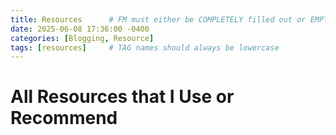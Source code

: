 ```yaml
---
title: Resources      # FM must either be COMPLETELY filled out or EMPTY between the lines for site to not break
date: 2025-06-08 17:36:00 -0400
categories: [Blogging, Resource]
tags: [resources]     # TAG names should always be lowercase
---
```


# All Resources that I Use or Recommend